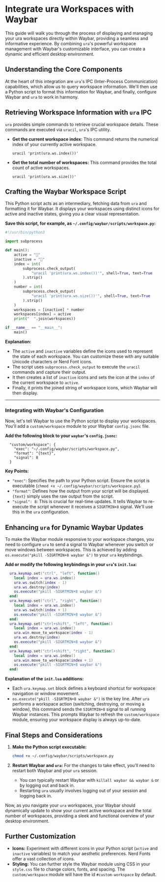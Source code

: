 # Integrate ura Workspaces with Waybar

This guide will walk you through the process of displaying and managing your ura workspaces directly within Waybar, providing a seamless and informative experience. By combining `ura`'s powerful workspace management with Waybar's customizable interface, you can create a dynamic and efficient desktop environment.

## Understanding the Core Components

At the heart of this integration are `ura`'s IPC (Inter-Process Communication) capabilities, which allow us to query workspace information. We'll then use a Python script to format this information for Waybar, and finally, configure Waybar and `ura` to work in harmony.

## Retrieving Workspace Information with `ura` IPC

`ura` provides simple commands to retrieve crucial workspace details. These commands are executed via `uracil`, `ura`'s IPC utility.

* **Get the current workspace index:**
  This command returns the numerical index of your currently active workspace.
  
  ```shell
  uracil 'print(ura.ws.index())'
  ```

* **Get the total number of workspaces:**
  This command provides the total count of active workspaces.
  
  ```shell
  uracil 'print(ura.ws.size())'
  ```

## Crafting the Waybar Workspace Script

This Python script acts as an intermediary, fetching data from `ura` and formatting it for Waybar. It displays your workspaces using distinct icons for active and inactive states, giving you a clear visual representation.

**Save this script, for example, as `~/.config/waybar/scripts/workspace.py`:**

```python
#!/usr/bin/python3

import subprocess

def main():
    active = ""
    inactive = ""
    index = int(
        subprocess.check_output(
            "uracil 'print(ura.ws.index())'", shell=True, text=True
        ).strip()
    )
    number = int(
        subprocess.check_output(
            "uracil 'print(ura.ws.size())'", shell=True, text=True
        ).strip()
    )
    workspaces = [inactive] * number
    workspaces[index] = active
    print("  ".join(workspaces))

if __name__ == "__main__":
    main()
```

**Explanation:**

* The `active` and `inactive` variables define the icons used to represent the state of each workspace. You can customize these with any suitable Unicode characters or Nerd Font icons.
* The script uses `subprocess.check_output` to execute the `uracil` commands and capture their output.
* It then creates a list of `inactive` icons and sets the icon at the `index` of the current workspace to `active`.
* Finally, it prints the joined string of workspace icons, which Waybar will then display.

---

### Integrating with Waybar's Configuration

Now, let's tell Waybar to use the Python script to display your workspaces. You'll add a `custom/workspace` module to your Waybar `config.jsonc` file.

**Add the following block to your `waybar`'s `config.jsonc`:**

```jsonc
  "custom/workspace": {
    "exec": "~/.config/waybar/scripts/workspace.py",
    "format": "{text}",
    "signal": 8
  }
```

**Key Points:**

* `"exec"`: Specifies the path to your Python script. Ensure the script is executable (`chmod +x ~/.config/waybar/scripts/workspace.py`).
* `"format"`: Defines how the output from your script will be displayed. `{text}` simply uses the raw output from the script.
* `"signal": 8`: This is crucial for real-time updates. It tells Waybar to re-execute the script whenever it receives a `SIGRTMIN+8` signal. We'll use this in the `ura` configuration.

## Enhancing `ura` for Dynamic Waybar Updates

To make the Waybar module responsive to your workspace changes, you need to configure `ura` to send a signal to Waybar whenever you switch or move windows between workspaces. This is achieved by adding `os.execute("pkill -SIGRTMIN+8 waybar &")` to your `ura` keybindings.

**Add or modify the following keybindings in your `ura`'s `init.lua`:**

```lua
  ura.keymap.set("ctrl", "left", function()
    local index = ura.ws.index()
    ura.ws.switch(index - 1)
    ura.ws.destroy(index)
    os.execute("pkill -SIGRTMIN+8 waybar &")
  end)
  ura.keymap.set("ctrl", "right", function()
    local index = ura.ws.index()
    ura.ws.switch(index + 1)
    os.execute("pkill -SIGRTMIN+8 waybar &")
  end)
  ura.keymap.set("ctrl+shift", "left", function()
    local index = ura.ws.index()
    ura.win.move_to_workspace(index - 1)
    ura.ws.destroy(index)
    os.execute("pkill -SIGRTMIN+8 waybar &")
  end)
  ura.keymap.set("ctrl+shift", "right", function()
    local index = ura.ws.index()
    ura.win.move_to_workspace(index + 1)
    os.execute("pkill -SIGRTMIN+8 waybar &")
  end)
```

**Explanation of the `init.lua` additions:**

* Each `ura.keymap.set` block defines a keyboard shortcut for workspace navigation or window movement.
* `os.execute("pkill -SIGRTMIN+8 waybar &")` is the key line. After `ura` performs a workspace action (switching, destroying, or moving a window), this command sends the `SIGRTMIN+8` signal to all running Waybar instances. This prompts Waybar to refresh the `custom/workspace` module, ensuring your workspace display is always up-to-date.

## Final Steps and Considerations

1. **Make the Python script executable:**
   
   ```bash
   chmod +x ~/.config/waybar/scripts/workspace.py
   ```
2. **Restart Waybar and `ura`:** For the changes to take effect, you'll need to restart both Waybar and your `ura` session.
   * You can typically restart Waybar with `killall waybar && waybar &` or by logging out and back in.
   * Restarting `ura` usually involves logging out of your session and logging back in.

Now, as you navigate your `ura` workspaces, your Waybar should dynamically update to show your current active workspace and the total number of workspaces, providing a sleek and functional overview of your desktop environment.

## Further Customization

* **Icons:** Experiment with different icons in your Python script (`active` and `inactive` variables) to match your aesthetic preferences. Nerd Fonts offer a vast collection of icons.
* **Styling:** You can further style the Waybar module using CSS in your `style.css` file to change colors, fonts, and spacing. The `custom/workspace` module will have the id `#custom-workspace` by default.
